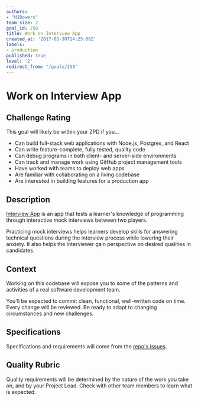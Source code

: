 ```yaml
---
authors:
- "HJBowers"
team_size: 2
goal_id: 258
title: Work on Interview App
created_at: '2017-03-30T14:25:06Z'
labels:
- production
published: true
level: '2'
redirect_from: "/goals/258"
---
```


# Work on Interview App

## Challenge Rating

This goal will likely be within your ZPD if you…

- Can build full-stack web applications with Node.js, Postgres, and React
- Can write feature-complete, fully tested, quality code
- Can debug programs in both client- and server-side environments
- Can track and manage work using GitHub project management tools
- Have worked with teams to deploy web apps
- Are familiar with collaborating on a living codebase
- Are interested in building features for a production app

## Description
[Interview App](https://github.com/GuildCrafts/interview-app) is an app that tests a learner's knowledge of programming through interactive mock interviews between two players.

Practicing mock interviews helps learners develop skills for answering technical questions during the interview process while lowering their anxiety. It also helps the Interviewer gain perspective on desired qualities in candidates.

## Context
Working on this codebase will expose you to some of the patterns and activities of a real software development team.

You'll be expected to commit clean, functional, well-written code on time. Every change will be reviewed. Be ready to adapt to changing circumstances and new challenges.

## Specifications
Specifications and requirements will come from the [repo's issues](https://github.com/GuildCrafts/interview-app/issues).

## Quality Rubric
Quality requirements will be determined by the nature of the work you take on, and by your Project Lead. Check with other team members to learn what is expected.
